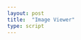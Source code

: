 ```yaml
---
layout: post
title:  "Image Viewer"
type: script
---
```

<script src="https://ncsu-libraries.github.io/iiif-annotation/dist/iiif-annotation.js"></script>
<link rel="stylesheet" type="text/css" href="https://ncsu-libraries.github.io/iiif-annotation/dist/iiif-annotation.css">
<iiif-annotation annotationurl="https://ncsu-libraries.github.io/iiif-annotation/webannotations/annotation1.json"></iiif-annotation>
